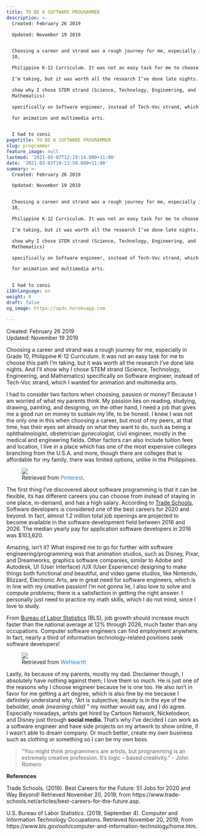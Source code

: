 ```yaml
---
title: 𝚃𝙾 𝙱𝙴 𝙰 𝚂𝙾𝙵𝚃𝚆𝙰𝚁𝙴 𝙿𝚁𝙾𝙶𝚁𝙰𝙼𝙼𝙴𝚁
description: >-
  Created: February 26 2019

  Updated: November 19 2019


  Choosing a career and strand was a rough journey for me, especially in Grade
  10,

  Philippine K-12 Curriculum. It was not an easy task for me to choose this path

  I’m taking, but it was worth all the research I’ve done late nights. And I’ll

  show why I chose STEM strand (Science, Technology, Engineering, and
  Mathematics)

  specifically on Software engineer, instead of Tech-Voc strand, which I wanted

  for animation and multimedia arts.


  I had to consi
pagetitle: 𝚃𝙾 𝙱𝙴 𝙰 𝚂𝙾𝙵𝚃𝚆𝙰𝚁𝙴 𝙿𝚁𝙾𝙶𝚁𝙰𝙼𝙼𝙴𝚁
slug: programmer
feature_image: null
lastmod: '2021-03-07T12:19:14.000+11:00'
date: '2021-03-03T19:13:58.000+11:00'
summary: >-
  Created: February 26 2019

  Updated: November 19 2019


  Choosing a career and strand was a rough journey for me, especially in Grade
  10,

  Philippine K-12 Curriculum. It was not an easy task for me to choose this path

  I’m taking, but it was worth all the research I’ve done late nights. And I’ll

  show why I chose STEM strand (Science, Technology, Engineering, and
  Mathematics)

  specifically on Software engineer, instead of Tech-Voc strand, which I wanted

  for animation and multimedia arts.


  I had to consi
i18nlanguage: en
weight: 0
draft: false
og_image: https://apdv.herokuapp.com

---
```

<p>Created: February 26 2019<br>Updated: November 19 2019</p><p>Choosing a career and strand was a rough journey for me, especially in Grade 10, Philippine K-12 Curriculum. It was not an easy task for me to choose this path I’m taking, but it was worth all the research I’ve done late nights. And I’ll show why I chose STEM strand (Science, Technology, Engineering, and Mathematics) specifically on Software engineer, instead of Tech-Voc strand, which I wanted for animation and multimedia arts.</p><p>I had to consider two factors when choosing, passion or money? Because I am worried of what my parents think. My passion lies on reading, studying, drawing, painting, and designing, on the other hand, I need a job that gives me a good run on money to sustain my life, to be honest. I knew I was not the only one in this when choosing a career, but most of my peers, at that time, has their eyes set already on what they want to do, such as being a ophthalmologist, obstetrician gynecologist, civil engineer, mostly in the medical and engineering fields. Other factors can also include tuition fees and location, I live in a place which has one of the most expensive colleges branching from the U.S.A. and more, though there are colleges that is affordable for my family, there was limited options, unlike in the Philippines.</p><figure class="kg-card kg-image-card kg-width-full kg-card-hascaption"><img src="https://static.wixstatic.com/media/7a763a_8fde3bdd07a0415d994dd774a4a873fe~mv2.gif/v1/fit/w_300,h_300,al_c,q_5/file.gif" class="kg-image"><figcaption>Retrieved from <a href="https://www.pinterest.co.kr/pin/858569116435769141/" style="box-sizing: border-box; background-color: transparent; color: rgb(51, 122, 183); text-decoration: none !important;">Pinterest</a>.</figcaption></figure><p>The first thing I’ve discovered about software programming is that it can be flexible, its has different careers you can choose from instead of staying in one place, in-demand, and has a high salary. According to <a href="https://www.trade-schools.net/articles/best-careers-for-the-future.asp" rel="noreferrer noopener">Trade Schools</a>, Software developers is considered one of the best careers for 2020 and beyond. In fact, almost 1.2 million total job openings are projected to become available in the software development field between 2016 and 2026. The median yearly pay for application software developers in 2016 was $103,620.</p><p>Amazing, isn’t it? What inspired me to go for further with software engineering/programming was that animation studios, such as Disney, Pixar, and Dreamworks, graphics software companies, similar to Adobe and Autodesk, UI (User Interface) /UX (User Experience) designing to make things both functional <em><em>and </em></em>beautiful, and video game studios, like Nintendo, Blizzard, Electronic Arts, are in great need for software engineers, which is in line with my creative passion! I’m not gonna lie, I also love to solve and compute problems; there is a satisfaction in getting the right answer. I personally just need to practice my math skills, which I do not mind, since I love to study.</p><p>From <a href="https://www.bls.gov/ooh/computer-and-information-technology/home.htm">Bureau of Labor Statistics</a> (BLS), job growth should increase much faster than the national average at 12% through 2026, much faster than any occupations. Computer software engineers can find employment anywhere. In fact, nearly a third of information technology-related positions seek software developers!</p><figure class="kg-card kg-image-card kg-card-hascaption"><img src="https://static.wixstatic.com/media/7a763a_1c1db2f1624e422da9ad0990e363af6f~mv2.gif/v1/fit/w_300,h_300,al_c,q_5/file.gif" class="kg-image"><figcaption>Retrieved from <a href="https://weheartit.com/entry/312469056" style="box-sizing: border-box; background-color: transparent; color: rgb(51, 122, 183); text-decoration: none !important;">WeHeartIt</a></figcaption></figure><p>Lastly, its because of my parents, mostly my dad. Disclaimer though, I absolutely have nothing against them; I love them so much. He is just one of the reasons why I choose engineer because he is one too. He also isn’t in favor for me getting a art degree, which is also fine by me because I definitely understand why, “Art is subjective; beauty is in the eye of the beholder, <em><em>anak (meaning child) </em></em>” my mother would say, and I do agree. Especially nowadays, artists get hired by Cartoon Network, Nickelodeon, and Disney just through <strong><strong>social media. </strong></strong>That’s why I’ve decided I can work as a software engineer and have side projects on my artwork to show online, if I wasn’t able to dream company. Or much better, create my own business such as clothing or something so I can be my own boss.<br></p><blockquote>“You might think programmers are artists, but programming is an extremely creative profession. It’s logic – based creativity.” - John Romero<br></blockquote><p><strong><strong>References</strong></strong></p><p>Trade Schools. (2019). Best Careers for the Future: 51 Jobs for 2020 and Way Beyond! Retrieved November 20, 2019, from https://www.trade-schools.net/articles/best-careers-for-the-future.asp.</p><p>U.S. Bureau of Labor Statistics. (2019, September 4). Computer and Information Technology Occupations. Retrieved November 20, 2019, from https://www.bls.gov/ooh/computer-and-information-technology/home.htm.</p>
